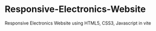 # Responsive-Electronics-Website
Responsive Electronics Website  using HTML5, CSS3, Javascript in vite
